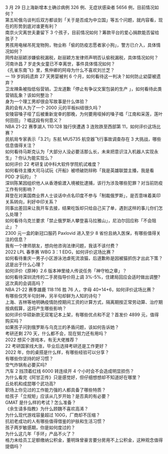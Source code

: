 3 月 29 日上海新增本土确诊病例 326 例、无症状感染者 5656 例，目前情况如何？  
第五轮俄乌谈判后双方都谈到「关于是否成为中立国」等五个问题，就内容看，现在的形势到底对谁更有利？  
南京火灾离世夫妻留下 3 个孩子，目前情况如何？筹款平台的爱心捐款能否留给孩子？  
男孩用电梯吊死宠物狗，物业称「偷的防疫志愿者家小狗」，警方已介入，具体情况如何？  
网传赵丽颖涉嫌偷税漏税，赵丽颖方发律师声明否认偷税漏税，具体情况如何？  
河南许昌 7 岁走失女童已不幸离世，事件具体情况如何？  
《孔雀东南飞》里，焦仲卿的阿母为什么不喜欢刘兰芝？  
一 19 岁妈妈遗弃 27 天男婴被判 6 个月，如何看待这一判决？如何防止幼婴被遗弃？  
卫龙辣条被指低俗营销，卫龙道歉「停止有争议文案包装的生产 」，如何看待此类营销乱象？该如何整治？  
身为一个理工男却很会写故事是什么体验？  
真的会有人为了一个 2000 元的平板纠结很久吗？  
安陵容嗓子哑了后被重新宠幸的那晚，为何要用哑掉的嗓子唱「江南和采莲，莲叶何田田」？唱这段有何意义？  
NBA 21-22 赛季湖人 110:128 独行侠遭遇 3 连败跌至西部第 11，如何评价这场比赛？  
民航局专家表示「3.21」东航 MU5735 航空器飞行事故调查存在 3 大挑战，哪些信息值得关注？  
如何看待马斯克认为「大部分人没必要活那么长，未来把意识注入机器人实现永生」？你认为能实现么？  
如何评价 22 考研复试中科大软件学院机试难度？  
如何看待主播大司马试玩《开船》被喷破防辩称「我是英雄联盟主播，我是看 PDD 才玩的」？  
深圳陈某因组织他人从香港偷渡入境被批逮捕，该行为涉及哪些犯罪？对当前防疫工作有何影响？  
拜登在对美国商业界人士谈话中点名印度不参与「制裁俄罗斯」，是否意味着美印关系转向，利好中印关系？  
同事出差回来让我开车去接，结果吃饭却只给自己买了单，遇到这样的事儿你们怎么处理？  
如何看待乌克兰要求「禁止俄罗斯人攀登喜马拉雅山」，尼泊尔回应称「不会阻止」？  
2300 元一盒的新冠口服药 Paxlovid 进入至少 8 省份且纳入医保，有哪些值得关注的信息？  
我有一个律师朋友，想向他咨询法律问题，我该不该付费？  
2022 LPL 春季赛 WBG 3：1 EDG，如何评价这场比赛？  
如何看待重庆一男子小区游泳池虐死流浪猫，后道歉称是因被猫抓伤才出此下策？这是出于什么心理？  
如何评价《原神》2.6 版本神里绫人传说任务「神守柏之章」？  
如何看待深圳流传的二手房指导价将上调 3%-5%，住建局回应会适时做出调整? 这次真的会调高吗？  
NBA 21-22 赛季雄鹿 118:116 胜 76 人，字母 40+14+6，如何评价这场比赛？  
有哪些仅凭半句封神，另半句却鲜为人知的诗句？  
上海、吉林等地明确疫情防控期间工资的计算方式，隔离期按正常劳动算、治疗期按病假算，这将产生哪些影响？  
如何评价华硕新款无双笔记本上架，有哪些优点和不足？首发价 4899 元，值得购买吗？  
如果孩子问到俄罗斯与乌克兰的矛盾问题，该如何告诉她？  
考研还剩 270 天，什么都不会，现在努力还有用吗？  
2022 想买个游戏本，有无大佬推荐？  
22 考研国家线大涨，毕业后选择考研还是工作更好？  
2022 年，你的桌搭是什么样，有哪些经验可以分享？  
有哪些你坚持的好习惯？  
空气炸锅有必要买吗?  
汽车 2 挡顶着红线 6000 转连续开 4 个小时会不会造成明显损伤？  
为什么看完《阿甘正传》只是感觉好，但仔细想想却不知道好在哪里？  
丘处机和成昆哪个武功高?  
职场上你见过的工作能力强的人都具备了哪些特质？  
给孩子「立规矩」应该从几岁开始？是否真的有必要？  
GMAT 是什么样的考试？怎么准备？  
《余生请多指教》为什么顾魏不喜欢高浠？  
为什么现代游戏容量超过 100G，厂商却不压缩？  
抗初老成功的人有哪些值得借鉴的护肤和生活习惯？  
孩子两岁敏感期，你是如何度过的？  
为什么这几年「手环」产品不火了？  
格力未给员工足额缴纳公积金，董明珠曾豪言要分房用不上公积金，这种观念值得提倡吗？  
